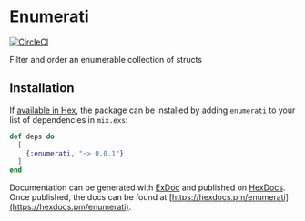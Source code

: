 # Enumerati
[![CircleCI](https://circleci.com/gh/rupurt/enumerati.svg?style=svg)](https://circleci.com/gh/rupurt/enumerati)

Filter and order an enumerable collection of structs

## Installation

If [available in Hex](https://hex.pm/docs/publish), the package can be installed
by adding `enumerati` to your list of dependencies in `mix.exs`:

```elixir
def deps do
  [
    {:enumerati, "~> 0.0.1"}
  ]
end
```

Documentation can be generated with [ExDoc](https://github.com/elixir-lang/ex_doc)
and published on [HexDocs](https://hexdocs.pm). Once published, the docs can
be found at [https://hexdocs.pm/enumerati](https://hexdocs.pm/enumerati).

